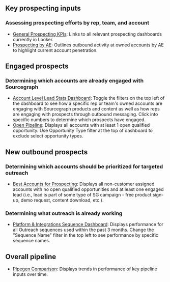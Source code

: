 ## Key prospecting inputs

### Assessing prospecting efforts by rep, team, and account

- [General Prospecting KPIs](https://sourcegraph.looker.com/boards/59): Links to all relevant prospecting dashboards currently in Looker.
- [Prospecting by AE](https://sourcegraph.looker.com/dashboards/466?Task%20Owner%20Title=AE%20APAC,AE%20EMEA,AE%20East,AE%20West%201,AE%20West%202,SDR%201,SDR%202&Task%20Owner%20Name=): Outlines outbound activity at owned accounts by AE to highlight current account penetration.

## Engaged prospects

### Determining which accounts are already engaged with Sourcegraph

- [Account Level Lead Stats Dashboard](https://sourcegraph.looker.com/dashboards/467?Account+Owner+Name=&Account+Owner+Title=AE+APAC%2CAE+EMEA%2CAE+East%2CAE+West+1%2CAE+West+2): Toggle the filters on the top left of the dashboard to see how a specific rep or team's owned accounts are engaging with Sourcegraph products and content as well as how reps are engaging with prospects through outbound messaging. Click into specific numbers to determine which prospects have engaged.
- [Open Pipeline](https://sourcegraph.looker.com/dashboards/471?Opportunity+Type=Expansion%2CNew+Business%2CRenewal&Account+Owner+Title=AE+APAC%2CAE+EMEA%2CAE+East%2CAE+West+1%2CAE+West+2&Account+Owner+Name=): Displays all accounts with at least 1 open qualified opportunity. Use Opportunity Type filter at the top of dashboard to exclude select opportunity types.

## New outbound prospects

### Determining which accounts should be prioritized for targeted outreach

- [Best Accounts for Prospecting](https://sourcegraph.looker.com/looks/1593): Displays all non-customer assigned accounts with no open qualified opportunities and at least one engaged lead (i.e., lead is part of some type of SG campaign - free product sign-up, demo request, content download, etc.).

### Determining what outreach is already working

- [Platform & Integrations Sequence Dashboard](https://sourcegraph.looker.com/dashboards/468?Sequence+Last+Used+Date=3+months&Sequence+Owner+Name=-Casi+Neff%2C-Andrew+Reed%2C-Jordan+Bushong%2C-Nicholas+Gage&Sequence+Name=): Displays performance for all Outreach sequences used within the past 3 months. Change the "Sequence Name" filter in the top left to see performance by specific sequence names.

## Overall pipeline

- [Pipegen Comparison](https://sourcegraph.looker.com/dashboards/392): Displays trends in performance of key pipeline inputs over time.

